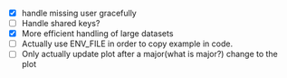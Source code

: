 - [x] handle missing user gracefully
- [ ] Handle shared keys?
- [x] More efficient handling of large datasets
- [ ] Actually use ENV_FILE in order to copy example in code.
- [ ] Only actually update plot after a major(what is major?) change to the plot